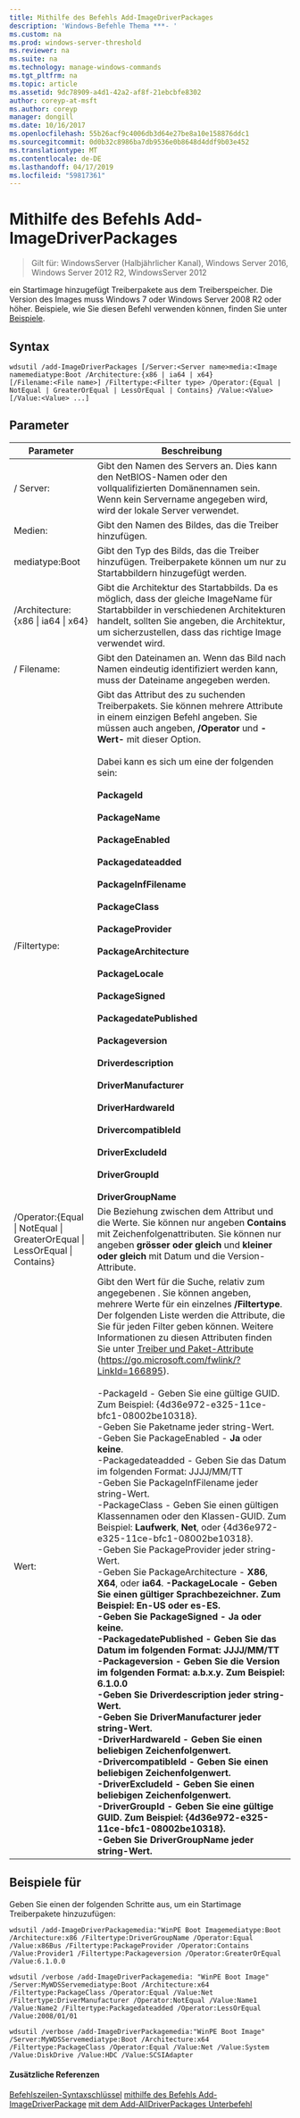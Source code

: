 ```yaml
---
title: Mithilfe des Befehls Add-ImageDriverPackages
description: 'Windows-Befehle Thema ***- '
ms.custom: na
ms.prod: windows-server-threshold
ms.reviewer: na
ms.suite: na
ms.technology: manage-windows-commands
ms.tgt_pltfrm: na
ms.topic: article
ms.assetid: 9dc78909-a4d1-42a2-af8f-21ebcbfe8302
author: coreyp-at-msft
ms.author: coreyp
manager: dongill
ms.date: 10/16/2017
ms.openlocfilehash: 55b26acf9c4006db3d64e27be8a10e158876ddc1
ms.sourcegitcommit: 0d0b32c8986ba7db9536e0b8648d4ddf9b03e452
ms.translationtype: MT
ms.contentlocale: de-DE
ms.lasthandoff: 04/17/2019
ms.locfileid: "59817361"
---
```

# <a name="using-the-add-imagedriverpackages-command"></a>Mithilfe des Befehls Add-ImageDriverPackages

>Gilt für: WindowsServer (Halbjährlicher Kanal), Windows Server 2016, Windows Server 2012 R2, WindowsServer 2012

ein Startimage hinzugefügt Treiberpakete aus dem Treiberspeicher. Die Version des Images muss Windows 7 oder Windows Server 2008 R2 oder höher.
Beispiele, wie Sie diesen Befehl verwenden können, finden Sie unter [Beispiele](#BKMK_examples).
## <a name="syntax"></a>Syntax
```
wdsutil /add-ImageDriverPackages [/Server:<Server name>media:<Image namemediatype:Boot /Architecture:{x86 | ia64 | x64} 
[/Filename:<File name>] /Filtertype:<Filter type> /Operator:{Equal | NotEqual | GreaterOrEqual | LessOrEqual | Contains} /Value:<Value> [/Value:<Value> ...]
```
## <a name="parameters"></a>Parameter
|Parameter|Beschreibung|
|-------|--------|
|/ Server:<Server name>|Gibt den Namen des Servers an. Dies kann den NetBIOS-Namen oder den vollqualifizierten Domänennamen sein. Wenn kein Servername angegeben wird, wird der lokale Server verwendet.|
Medien:<Image name>|Gibt den Namen des Bildes, das die Treiber hinzufügen.|
mediatype:Boot|Gibt den Typ des Bilds, das die Treiber hinzufügen. Treiberpakete können um nur zu Startabbildern hinzugefügt werden.|
|/Architecture:{x86 &#124; ia64 &#124; x64}|Gibt die Architektur des Startabbilds. Da es möglich, dass der gleiche ImageName für Startabbilder in verschiedenen Architekturen handelt, sollten Sie angeben, die Architektur, um sicherzustellen, dass das richtige Image verwendet wird.|
|/ Filename:<File name>|Gibt den Dateinamen an. Wenn das Bild nach Namen eindeutig identifiziert werden kann, muss der Dateiname angegeben werden.|
|/Filtertype:<Filter type>|Gibt das Attribut des zu suchenden Treiberpakets. Sie können mehrere Attribute in einem einzigen Befehl angeben. Sie müssen auch angeben, **/Operator** und **-Wert-** mit dieser Option.<br /><br /><Filter type> Dabei kann es sich um eine der folgenden sein:<br /><br />**PackageId**<br /><br />**PackageName**<br /><br />**PackageEnabled**<br /><br />**Packagedateadded**<br /><br />**PackageInfFilename**<br /><br />**PackageClass**<br /><br />**PackageProvider**<br /><br />**PackageArchitecture**<br /><br />**PackageLocale**<br /><br />**PackageSigned**<br /><br />**PackagedatePublished**<br /><br />**Packageversion**<br /><br />**Driverdescription**<br /><br />**DriverManufacturer**<br /><br />**DriverHardwareId**<br /><br />**DrivercompatibleId**<br /><br />**DriverExcludeId**<br /><br />**DriverGroupId**<br /><br />**DriverGroupName**|
|/Operator:{Equal &#124; NotEqual &#124; GreaterOrEqual &#124; LessOrEqual &#124; Contains}|Die Beziehung zwischen dem Attribut und die Werte. Sie können nur angeben **Contains** mit Zeichenfolgenattributen. Sie können nur angeben **grösser oder gleich** und **kleiner oder gleich** mit Datum und die Version-Attribute.|
|Wert:<Value>|Gibt den Wert für die Suche, relativ zum angegebenen <attribute>. Sie können angeben, mehrere Werte für ein einzelnes **/Filtertype**. Der folgenden Liste werden die Attribute, die Sie für jeden Filter geben können. Weitere Informationen zu diesen Attributen finden Sie unter [Treiber und Paket-Attribute](https://go.microsoft.com/fwlink/?LinkId=166895) (https://go.microsoft.com/fwlink/?LinkId=166895).<br /><br />-PackageId - Geben Sie eine gültige GUID. Zum Beispiel: {4d36e972-e325-11ce-bfc1-08002be10318}.<br />-Geben Sie Paketname jeder string-Wert.<br />-Geben Sie PackageEnabled - **Ja** oder **keine**.<br />-Packagedateadded - Geben Sie das Datum im folgenden Format: JJJJ/MM/TT<br />-Geben Sie PackageInfFilename jeder string-Wert.<br />-PackageClass - Geben Sie einen gültigen Klassennamen oder den Klassen-GUID. Zum Beispiel: **Laufwerk**, **Net**, oder {4d36e972-e325-11ce-bfc1-08002be10318}.<br />-Geben Sie PackageProvider jeder string-Wert.<br />-Geben Sie PackageArchitecture - **X86**, **X64**, oder **ia64**.<b /> -PackageLocale - Geben Sie einen gültiger Sprachbezeichner. Zum Beispiel: **En-US** oder **es-ES**.<br />-Geben Sie PackageSigned - **Ja** oder **keine**.<br />-PackagedatePublished - Geben Sie das Datum im folgenden Format: JJJJ/MM/TT<br />-Packageversion - Geben Sie die Version im folgenden Format: a.b.x.y. Zum Beispiel: 6.1.0.0<br />-Geben Sie Driverdescription jeder string-Wert.<br />-Geben Sie DriverManufacturer jeder string-Wert.<br />-DriverHardwareId - Geben Sie einen beliebigen Zeichenfolgenwert.<br />-DrivercompatibleId - Geben Sie einen beliebigen Zeichenfolgenwert.<br />-DriverExcludeId - Geben Sie einen beliebigen Zeichenfolgenwert.<br />-DriverGroupId - Geben Sie eine gültige GUID. Zum Beispiel: {4d36e972-e325-11ce-bfc1-08002be10318}.<br />-Geben Sie DriverGroupName jeder string-Wert.|
## <a name="BKMK_examples"></a>Beispiele für
Geben Sie einen der folgenden Schritte aus, um ein Startimage Treiberpakete hinzuzufügen:
```
wdsutil /add-ImageDriverPackagemedia:"WinPE Boot Imagemediatype:Boot /Architecture:x86 /Filtertype:DriverGroupName /Operator:Equal /Value:x86Bus /Filtertype:PackageProvider /Operator:Contains /Value:Provider1 /Filtertype:Packageversion /Operator:GreaterOrEqual /Value:6.1.0.0
```
```
wdsutil /verbose /add-ImageDriverPackagemedia: "WinPE Boot Image" /Server:MyWDSServemediatype:Boot /Architecture:x64 /Filtertype:PackageClass /Operator:Equal /Value:Net /Filtertype:DriverManufacturer /Operator:NotEqual /Value:Name1 /Value:Name2 /Filtertype:Packagedateadded /Operator:LessOrEqual /Value:2008/01/01
```
```
wdsutil /verbose /add-ImageDriverPackagemedia:"WinPE Boot Image" /Server:MyWDSServemediatype:Boot /Architecture:x64 /Filtertype:PackageClass /Operator:Equal /Value:Net /Value:System /Value:DiskDrive /Value:HDC /Value:SCSIAdapter
```
#### <a name="additional-references"></a>Zusätzliche Referenzen
[Befehlszeilen-Syntaxschlüssel](command-line-syntax-key.md)
[mithilfe des Befehls Add-ImageDriverPackage](using-the-add-imagedriverpackage-command.md)
[mit dem Add-AllDriverPackages Unterbefehl](using-the-add-alldriverpackages-subcommand.md)
